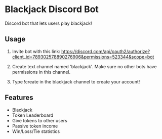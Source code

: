 # Blackjack Discord Bot
Discord bot that lets users play blackjack!

## Usage
1. Invite bot with this link: https://discord.com/api/oauth2/authorize?client_id=789302578890276906&permissions=523344&scope=bot

2. Create text channel named 'blackjack'. Make sure no other bots have permissions in this channel.

3. Type !create in the blackjack channel to create your account!

## Features
- Blackjack
- Token Leaderboard
- Give tokens to other users
- Passive token income
- Win/Loss/Tie statistics

